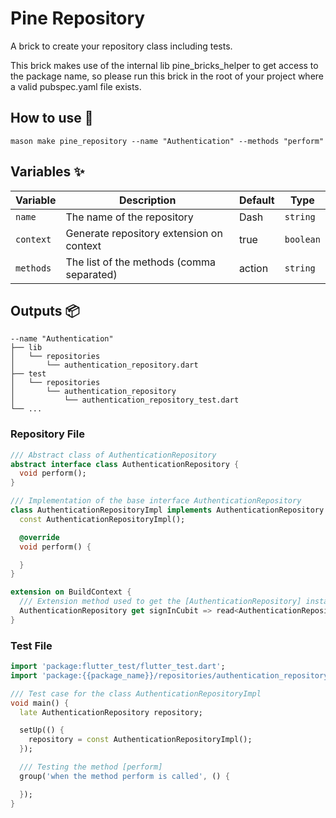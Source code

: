 # Pine Repository

A brick to create your repository class including tests.

This brick makes use of the internal lib pine_bricks_helper to get access to the package name, so please run this brick
in the root of your project where a valid pubspec.yaml file exists.

## How to use 🚀

```
mason make pine_repository --name "Authentication" --methods "perform"
```

## Variables ✨

| Variable | Description                               | Default | Type    |
|----------|-------------------------------------------|---------|---------|
| `name`   | The name of the repository                | Dash    | `string` |
| `context` | Generate repository extension on context  | true    | `boolean`  |
| `methods` | The list of the methods (comma separated) | action  | `string` |

## Outputs 📦

```
--name "Authentication"
├── lib
│   └── repositories
│       └── authentication_repository.dart
├── test
│   └── repositories
│       └── authentication_repository
│           └── authentication_repository_test.dart
└── ...
```

### Repository File

```dart
/// Abstract class of AuthenticationRepository
abstract interface class AuthenticationRepository {
  void perform();
}

/// Implementation of the base interface AuthenticationRepository
class AuthenticationRepositoryImpl implements AuthenticationRepository {
  const AuthenticationRepositoryImpl();

  @override
  void perform() {

  }
}

extension on BuildContext {
  /// Extension method used to get the [AuthenticationRepository] instance
  AuthenticationRepository get signInCubit => read<AuthenticationRepository>();
}
```

### Test File

```dart
import 'package:flutter_test/flutter_test.dart';
import 'package:{{package_name}}/repositories/authentication_repository.dart';

/// Test case for the class AuthenticationRepositoryImpl
void main() {
  late AuthenticationRepository repository;

  setUp(() {
    repository = const AuthenticationRepositoryImpl();
  });

  /// Testing the method [perform]
  group('when the method perform is called', () {

  });
}
```
